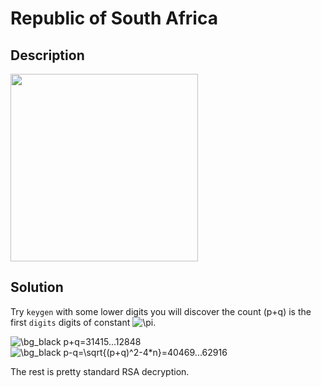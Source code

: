 # Republic of South Africa

## __Description__

<img src="https://user-images.githubusercontent.com/32315604/120190813-b03c2700-c24b-11eb-873e-0cdf30bcf735.png" width=300>

## __Solution__

Try ```keygen``` with some lower digits you will discover the count (p+q) is the first ```digits``` digits of constant <img src="https://latex.codecogs.com/gif.latex?\bg_black&space;\pi" title="\pi" />.

<img src="https://latex.codecogs.com/gif.latex?\bg_black&space;p&plus;q=31415...12848" title="\bg_black p+q=31415...12848" />

<img src="https://latex.codecogs.com/gif.latex?\bg_black&space;p-q=\sqrt{(p&plus;q)^2-4\times&space;n}=63615...79946" title="\bg_black p-q=\sqrt{(p+q)^2-4*n}=40469...62916" />

The rest is pretty standard RSA decryption.
